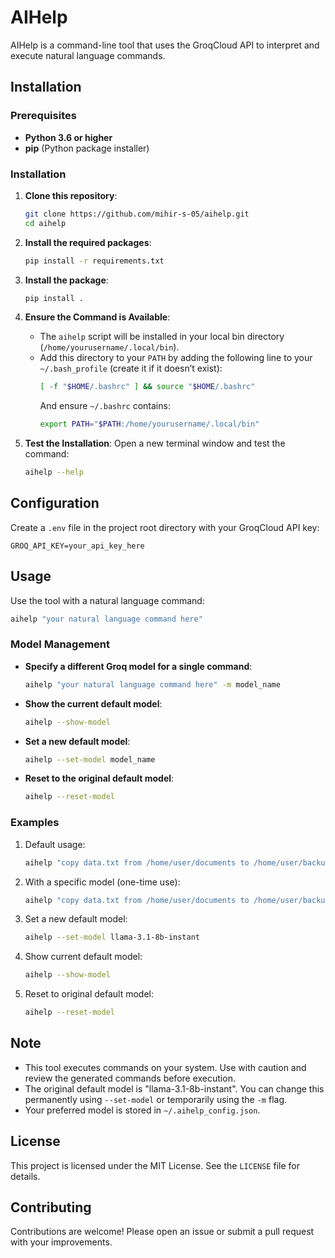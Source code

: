 
# AIHelp

AIHelp is a command-line tool that uses the GroqCloud API to interpret and execute natural language commands.

## Installation

### Prerequisites

- **Python 3.6 or higher**
- **pip** (Python package installer)

### Installation

1. **Clone this repository**:
   ```bash
   git clone https://github.com/mihir-s-05/aihelp.git
   cd aihelp
   ```

2. **Install the required packages**:
   ```bash
   pip install -r requirements.txt
   ```

3. **Install the package**:
   ```bash
   pip install .
   ```

4. **Ensure the Command is Available**:
   - The `aihelp` script will be installed in your local bin directory (`/home/yourusername/.local/bin`).
   - Add this directory to your `PATH` by adding the following line to your `~/.bash_profile` (create it if it doesn’t exist):
     ```bash
     [ -f "$HOME/.bashrc" ] && source "$HOME/.bashrc"
     ```
     And ensure `~/.bashrc` contains:
     ```bash
     export PATH="$PATH:/home/yourusername/.local/bin"
     ```

5. **Test the Installation**:
   Open a new terminal window and test the command:
   ```bash
   aihelp --help
   ```

## Configuration

Create a `.env` file in the project root directory with your GroqCloud API key:

```
GROQ_API_KEY=your_api_key_here
```

## Usage

Use the tool with a natural language command:

```bash
aihelp "your natural language command here"
```

### Model Management

- **Specify a different Groq model for a single command**:
  ```bash
  aihelp "your natural language command here" -m model_name
  ```

- **Show the current default model**:
  ```bash
  aihelp --show-model
  ```

- **Set a new default model**:
  ```bash
  aihelp --set-model model_name
  ```

- **Reset to the original default model**:
  ```bash
  aihelp --reset-model
  ```

### Examples

1. Default usage:
   ```bash
   aihelp "copy data.txt from /home/user/documents to /home/user/backup"
   ```

2. With a specific model (one-time use):
   ```bash
   aihelp "copy data.txt from /home/user/documents to /home/user/backup" -m llama-3.1-8b-instant
   ```

3. Set a new default model:
   ```bash
   aihelp --set-model llama-3.1-8b-instant
   ```

4. Show current default model:
   ```bash
   aihelp --show-model
   ```

5. Reset to original default model:
   ```bash
   aihelp --reset-model
   ```

## Note

- This tool executes commands on your system. Use with caution and review the generated commands before execution.
- The original default model is "llama-3.1-8b-instant". You can change this permanently using `--set-model` or temporarily using the `-m` flag.
- Your preferred model is stored in `~/.aihelp_config.json`.

## License

This project is licensed under the MIT License. See the `LICENSE` file for details.

## Contributing

Contributions are welcome! Please open an issue or submit a pull request with your improvements.
